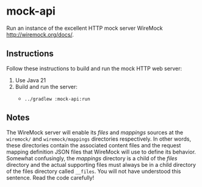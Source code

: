 # mock-api

Run an instance of the excellent HTTP mock server WireMock <http://wiremock.org/docs/>.

## Instructions

Follow these instructions to build and run the mock HTTP web server:

1. Use Java 21
2. Build and run the server:
   * ```shell
     ../gradlew :mock-api:run
     ```


## Notes

The WireMock server will enable its *files* and *mappings* sources at the `wiremock/` and `wiremock/mappings` 
directories respectively. In other words, these directories contain the associated content files and the request mapping
definition JSON files that WireMock will use to define its behavior. Somewhat confusingly, the *mappings* directory is a
child of the *files* directory and the actual supporting files must always be in a child directory of the files directory
called `__files`. You will not have understood this sentence. Read the code carefully!
